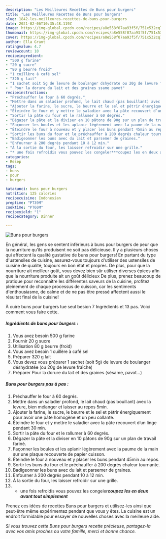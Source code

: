 ```yaml
---
description: "Les Meilleures Recettes de Buns pour burgers"
title: "Les Meilleures Recettes de Buns pour burgers"
slug: 1842-les-meilleures-recettes-de-buns-pour-burgers
date: 2021-02-06T10:35:48.119Z
image: https://img-global.cpcdn.com/recipes/a8e558f07aa93f5f/751x532cq70/buns-pour-burgers-photo-principale-de-la-recette.jpg
thumbnail: https://img-global.cpcdn.com/recipes/a8e558f07aa93f5f/751x532cq70/buns-pour-burgers-photo-principale-de-la-recette.jpg
cover: https://img-global.cpcdn.com/recipes/a8e558f07aa93f5f/751x532cq70/buns-pour-burgers-photo-principale-de-la-recette.jpg
author: Ella Grant
ratingvalue: 4.7
reviewcount: 10
recipeingredient:
- "500 g farine"
- "20 g sucre"
- "80 g beurre froid"
- "1 cuillère à café sel"
- "320 g lait"
- "1 sachet soit 5g de levure de boulanger dshydrate ou 20g de levure frache"
- " Pour la dorure du lait et des graines ssame pavot"
recipeinstructions:
- "Préchauffer le four à 60 degrés."
- "Mettre dans un saladier profond, le lait chaud (pas bouillant) avec la levure, bien mélanger et laisser au repos 5min."
- "Ajouter la farine, le sucre, le beurre et le sel et pétrir énergiquement pour avoir une pâte homogène et un peu collante."
- "Éteindre le four et y mettre le saladier avec la pâte recouvert d’un linge pendant 30 min."
- "Sortir la pâte du four et le rallumer à 60 degrés."
- "Dégazer la pâte et la diviser en 10 pâtons de 90g sur un plan de travail fariné."
- "Façonner les boules et les aplanir légèrement avec la paume de la main sur une plaque recouverte de papier cuisson."
- "Éteindre le four à nouveau et y placer les buns pendant 45min au repos."
- "Sortir les buns du four et le préchauffer à 200 degrés chaleur tournante."
- "Badigeonner les buns avec du lait et parsemer de graines."
- "Enfourner à 200 degrés pendant 10 à 12 min."
- "À la sortie du four, les laisser refroidir sur une grille."
- "* une fois refroidis vous pouvez les congeler***coupez les en deux avant tout simplement***"
categories:
- Resep
tags:
- buns
- pour
- burgers

katakunci: buns pour burgers 
nutrition: 125 calories
recipecuisine: Indonesian
preptime: "PT39M"
cooktime: "PT60M"
recipeyield: "1"
recipecategory: Dinner

---
```



![Buns pour burgers](https://img-global.cpcdn.com/recipes/a8e558f07aa93f5f/751x532cq70/buns-pour-burgers-photo-principale-de-la-recette.jpg)

En général, les gens se sentent inférieurs à buns pour burgers de peur que la nourriture qu'ils produisent ne soit pas délicieuse. Il y a plusieurs choses qui affectent la qualité gustative de buns pour burgers! En partant du type d'ustensiles de cuisine, assurez-vous toujours d'utiliser des ustensiles de cuisine de qualité, toujours en bon état et propres. De plus, pour que la nourriture ait meilleur goût, vous devez bien sûr utiliser diverses épices afin que la nourriture produite ait un goût délicieux De plus, prenez beaucoup de pratique pour reconnaître les différentes saveurs de la cuisine, profitez pleinement de chaque processus de cuisson, car les sentiments d'enthousiasme, de calme et de ne pas être pressé affectent aussi le résultat final de la cuisine!

<!--inarticleads1-->

À cuire buns pour burgers tue seul besion 7 Ingrédients et 13 pas. Voici comment vous faire cette.

##### Ingrédients de buns pour burgers :

1. Vous avez besoin 500 g farine
1. Fournir 20 g sucre
1. Utilisation 80 g beurre (froid)
1. Vous avez besoin 1 cuillère à café sel
1. Préparer 320 g lait
1. Vous devez vous préparer 1 sachet (soit 5g) de levure de boulanger déshydratée (ou 20g de levure fraîche)
1. Préparer  Pour la dorure du lait et des graines (sésame, pavot...)




<!--inarticleads2-->

##### Buns pour burgers pas à pas :

1. Préchauffer le four à 60 degrés.
1. Mettre dans un saladier profond, le lait chaud (pas bouillant) avec la levure, bien mélanger et laisser au repos 5min.
1. Ajouter la farine, le sucre, le beurre et le sel et pétrir énergiquement pour avoir une pâte homogène et un peu collante.
1. Éteindre le four et y mettre le saladier avec la pâte recouvert d’un linge pendant 30 min.
1. Sortir la pâte du four et le rallumer à 60 degrés.
1. Dégazer la pâte et la diviser en 10 pâtons de 90g sur un plan de travail fariné.
1. Façonner les boules et les aplanir légèrement avec la paume de la main sur une plaque recouverte de papier cuisson.
1. Éteindre le four à nouveau et y placer les buns pendant 45min au repos.
1. Sortir les buns du four et le préchauffer à 200 degrés chaleur tournante.
1. Badigeonner les buns avec du lait et parsemer de graines.
1. Enfourner à 200 degrés pendant 10 à 12 min.
1. À la sortie du four, les laisser refroidir sur une grille.
1. * une fois refroidis vous pouvez les congeler***coupez les en deux avant tout simplement***




<!--inarticleads1-->

<p>
Prenez ces idées de recettes Buns pour burgers et utilisez-les ainsi que peut-être même expérimentez pendant que vous y êtes. La cuisine est un endroit formidable pour essayer de nouvelles choses avec la meilleure aide.
</p>

<p>
<i>Si vous trouvez cette Buns pour burgers recette précieuse, partagez-la avec vos amis proches ou votre famille, merci et bonne chance.</i>
</p>
